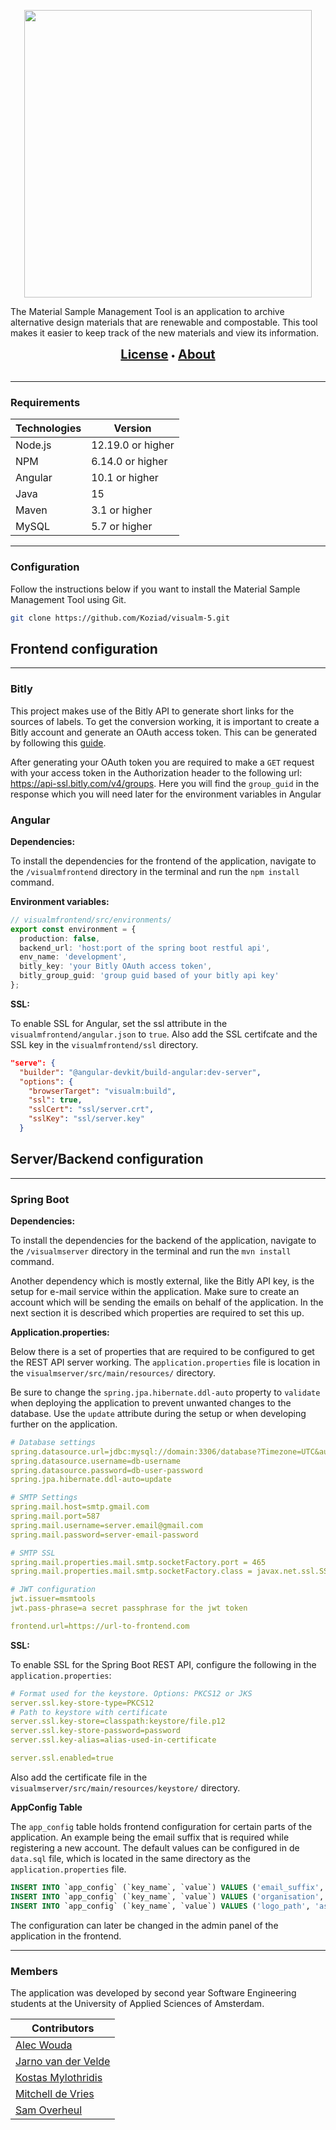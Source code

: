 <p align="center">
  <img width="460" src="http://149.210.144.77:8080/assets/images/LOGO.png">
</p>
The Material Sample Management Tool is an application to archive  alternative design materials that are renewable and compostable.
This tool makes it easier to keep track of the new materials and view its information.

<p align="center">
  <a href="https://creativecommons.org/licenses/by-nc-sa/4.0/" style="font-size: 20px; font-weight: bold">License</a> &bull;
  <a href="http://149.210.144.77:8080/#/about" style="font-size: 20px; font-weight: bold">About</a>
  <br><br>
</p>

***
### Requirements
| Technologies | Version |
|-------|-------|
| Node.js | 12.19.0 or higher |
| NPM | 6.14.0 or higher |
| Angular | 10.1 or higher |
| Java | 15 |
| Maven | 3.1 or higher |
| MySQL | 5.7 or higher |

***
### Configuration
Follow the instructions below if you want to install the Material Sample Management Tool using Git.
```bash
git clone https://github.com/Koziad/visualm-5.git
```

## Frontend configuration
***
### Bitly
This project makes use of the Bitly API to generate short links for the sources of labels. To get the conversion working,
it is important to create a Bitly account and generate an OAuth access token. 
This can be generated by following this [guide](https://support.bitly.com/hc/en-us/articles/230647907-How-do-I-generate-an-OAuth-access-token-for-the-Bitly-API-).

After generating your OAuth token you are required to make a `GET` request with your access token in the Authorization header to the following url:
https://api-ssl.bitly.com/v4/groups. Here you will find the `group_guid` in the response which you will need later for the environment variables in Angular

    
### Angular
**Dependencies:**

To install the dependencies for the frontend of the application,
 navigate to the `/visualmfrontend` directory in the terminal and run the `npm install` command. 

**Environment variables:**
```typescript
// visualmfrontend/src/environments/
export const environment = {
  production: false,
  backend_url: 'host:port of the spring boot restful api',
  env_name: 'development',
  bitly_key: 'your Bitly OAuth access token',
  bitly_group_guid: 'group guid based of your bitly api key'
};
```

**SSL:**

To enable SSL for Angular, set the ssl attribute in the `visualmfrontend/angular.json` to `true`. 
Also add the SSL certifcate and the SSL key in the `visualmfrontend/ssl` directory.
```json
"serve": {
  "builder": "@angular-devkit/build-angular:dev-server",
  "options": {
    "browserTarget": "visualm:build",
    "ssl": true,
    "sslCert": "ssl/server.crt",
    "sslKey": "ssl/server.key"
  }
```

## Server/Backend configuration
***
### Spring Boot
**Dependencies:**

To install the dependencies for the backend of the application,
navigate to the `/visualmserver` directory in the terminal and run the `mvn install` command. 

Another dependency which is mostly external, like the Bitly API key, is the setup for e-mail service within the application.
Make sure to create an account which will be sending the emails on behalf of the application. 
In the next section it is described which properties are required to set this up.


**Application.properties:**

Below there is a set of properties that are required to be configured to get the REST API server working.
The `application.properties` file is location in the `visualmserver/src/main/resources/` directory.

Be sure to change the `spring.jpa.hibernate.ddl-auto` property to `validate` when deploying the application to prevent unwanted changes to the database.
Use the `update` attribute during the setup or when developing further on the application.
```yaml
# Database settings
spring.datasource.url=jdbc:mysql://domain:3306/database?Timezone=UTC&autoReconnect=true
spring.datasource.username=db-username
spring.datasource.password=db-user-password
spring.jpa.hibernate.ddl-auto=update

# SMTP Settings
spring.mail.host=smtp.gmail.com
spring.mail.port=587
spring.mail.username=server.email@gmail.com
spring.mail.password=server-email-password

# SMTP SSL
spring.mail.properties.mail.smtp.socketFactory.port = 465
spring.mail.properties.mail.smtp.socketFactory.class = javax.net.ssl.SSLSocketFactory

# JWT configuration
jwt.issuer=msmtools
jwt.pass-phrase=a secret passphrase for the jwt token

frontend.url=https://url-to-frontend.com
```

**SSL:**

To enable SSL for the Spring Boot REST API, configure the following in the `application.properties`:
```yaml
# Format used for the keystore. Options: PKCS12 or JKS
server.ssl.key-store-type=PKCS12 
# Path to keystore with certificate
server.ssl.key-store=classpath:keystore/file.p12
server.ssl.key-store-password=password
server.ssl.key-alias=alias-used-in-certificate

server.ssl.enabled=true
```
Also add the certificate file in the `visualmserver/src/main/resources/keystore/` directory.

**AppConfig Table**
 
The `app_config` table holds frontend configuration for certain parts of the application. 
An example being the email suffix that is required while registering a new account. 
The default values can be configured in de `data.sql` file, which is located in the same directory as the `application.properties` file.

```sql
INSERT INTO `app_config` (`key_name`, `value`) VALUES ('email_suffix', 'tmp.nl');
INSERT INTO `app_config` (`key_name`, `value`) VALUES ('organisation', 'Github');
INSERT INTO `app_config` (`key_name`, `value`) VALUES ('logo_path', 'assets/images/HvAlogo.png');
```
The configuration can later be changed in the admin panel of the application in the frontend.
***
### Members
The application was developed by second year Software Engineering students at the University of Applied Sciences of Amsterdam.

| Contributors |
|-------|
| [Alec Wouda](https://github.com/Wauwda) |
| [Jarno van der Velde](https://github.com/Jarnovdvelde) |
| [Kostas Mylothridis](https://github.com/Koziad) |
| [Mitchell de Vries](https://github.com/MitchelldeVrees) |
| [Sam Overheul](https://github.com/SamOver10) |
